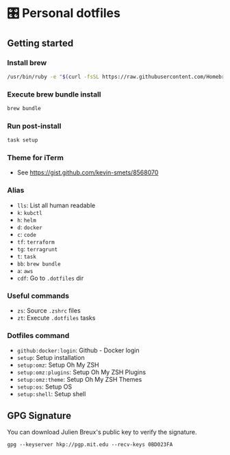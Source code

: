 # 🎛 Personal dotfiles

## Getting started

### Install brew

```bash
/usr/bin/ruby -e "$(curl -fsSL https://raw.githubusercontent.com/Homebrew/install/master/install)"
```

### Execute brew bundle install

```bash
brew bundle
```

### Run post-install

```bash
task setup
```

### Theme for iTerm

- See https://gist.github.com/kevin-smets/8568070

### Alias

- `lls`: List all human readable
- `k`: `kubctl`
- `h`: `helm`
- `d`: `docker`
- `c`: `code`
- `tf`: `terraform`
- `tg`: `terragrunt`
- `t`: `task`
- `bb`: `brew bundle`
- `a`: `aws`
- `cdf`: Go to `.dotfiles` dir

### Useful commands

- `zs`: Source  `.zshrc` files
- `zt`: Execute `.dotfiles` tasks

### Dotfiles command

- `github:docker:login`: Github - Docker login
- `setup`: Setup installation
- `setup:omz`: Setup Oh My ZSH
- `setup:omz:plugins`: Setup Oh My ZSH Plugins
- `setup:omz:theme`: Setup Oh My ZSH Themes
- `setup:os`: Setup OS
- `setup:shell`: Setup shell

## GPG Signature

You can download Julien Breux's public key to verify the signature.

`gpg --keyserver hkp://pgp.mit.edu --recv-keys 0BD023FA`
